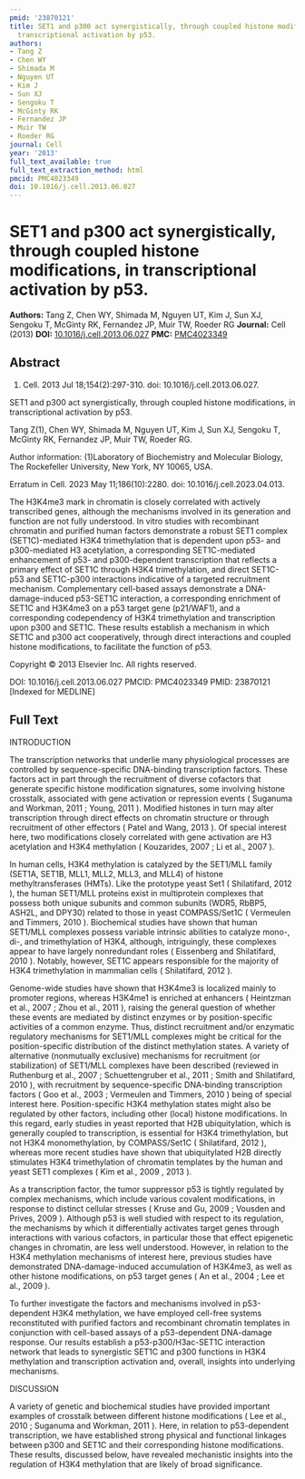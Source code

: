 ```yaml
---
pmid: '23870121'
title: SET1 and p300 act synergistically, through coupled histone modifications, in
  transcriptional activation by p53.
authors:
- Tang Z
- Chen WY
- Shimada M
- Nguyen UT
- Kim J
- Sun XJ
- Sengoku T
- McGinty RK
- Fernandez JP
- Muir TW
- Roeder RG
journal: Cell
year: '2013'
full_text_available: true
full_text_extraction_method: html
pmcid: PMC4023349
doi: 10.1016/j.cell.2013.06.027
---
```


# SET1 and p300 act synergistically, through coupled histone modifications, in transcriptional activation by p53.
**Authors:** Tang Z, Chen WY, Shimada M, Nguyen UT, Kim J, Sun XJ, Sengoku T, McGinty RK, Fernandez JP, Muir TW, Roeder RG
**Journal:** Cell (2013)
**DOI:** [10.1016/j.cell.2013.06.027](https://doi.org/10.1016/j.cell.2013.06.027)
**PMC:** [PMC4023349](https://www.ncbi.nlm.nih.gov/pmc/articles/PMC4023349/)

## Abstract

1. Cell. 2013 Jul 18;154(2):297-310. doi: 10.1016/j.cell.2013.06.027.

SET1 and p300 act synergistically, through coupled histone modifications, in 
transcriptional activation by p53.

Tang Z(1), Chen WY, Shimada M, Nguyen UT, Kim J, Sun XJ, Sengoku T, McGinty RK, 
Fernandez JP, Muir TW, Roeder RG.

Author information:
(1)Laboratory of Biochemistry and Molecular Biology, The Rockefeller University, 
New York, NY 10065, USA.

Erratum in
    Cell. 2023 May 11;186(10):2280. doi: 10.1016/j.cell.2023.04.013.

The H3K4me3 mark in chromatin is closely correlated with actively transcribed 
genes, although the mechanisms involved in its generation and function are not 
fully understood. In vitro studies with recombinant chromatin and purified human 
factors demonstrate a robust SET1 complex (SET1C)-mediated H3K4 trimethylation 
that is dependent upon p53- and p300-mediated H3 acetylation, a corresponding 
SET1C-mediated enhancement of p53- and p300-dependent transcription that 
reflects a primary effect of SET1C through H3K4 trimethylation, and direct 
SET1C-p53 and SET1C-p300 interactions indicative of a targeted recruitment 
mechanism. Complementary cell-based assays demonstrate a DNA-damage-induced 
p53-SET1C interaction, a corresponding enrichment of SET1C and H3K4me3 on a p53 
target gene (p21/WAF1), and a corresponding codependency of H3K4 trimethylation 
and transcription upon p300 and SET1C. These results establish a mechanism in 
which SET1C and p300 act cooperatively, through direct interactions and coupled 
histone modifications, to facilitate the function of p53.

Copyright © 2013 Elsevier Inc. All rights reserved.

DOI: 10.1016/j.cell.2013.06.027
PMCID: PMC4023349
PMID: 23870121 [Indexed for MEDLINE]

## Full Text

INTRODUCTION

The transcription networks that underlie many physiological processes are controlled by sequence-specific DNA-binding transcription factors. These factors act in part through the recruitment of diverse cofactors that generate specific histone modification signatures, some involving histone crosstalk, associated with gene activation or repression events ( Suganuma and Workman, 2011 ; Young, 2011 ). Modified histones in turn may alter transcription through direct effects on chromatin structure or through recruitment of other effectors ( Patel and Wang, 2013 ). Of special interest here, two modifications closely correlated with gene activation are H3 acetylation and H3K4 methylation ( Kouzarides, 2007 ; Li et al., 2007 ).

In human cells, H3K4 methylation is catalyzed by the SET1/MLL family (SET1A, SET1B, MLL1, MLL2, MLL3, and MLL4) of histone methyltransferases (HMTs). Like the prototype yeast Set1 ( Shilatifard, 2012 ), the human SET1/MLL proteins exist in multiprotein complexes that possess both unique subunits and common subunits (WDR5, RbBP5, ASH2L, and DPY30) related to those in yeast COMPASS/Set1C ( Vermeulen and Timmers, 2010 ). Biochemical studies have shown that human SET1/MLL complexes possess variable intrinsic abilities to catalyze mono-, di-, and trimethylation of H3K4, although, intriguingly, these complexes appear to have largely nonredundant roles ( Eissenberg and Shilatifard, 2010 ). Notably, however, SET1C appears responsible for the majority of H3K4 trimethylation in mammalian cells ( Shilatifard, 2012 ).

Genome-wide studies have shown that H3K4me3 is localized mainly to promoter regions, whereas H3K4me1 is enriched at enhancers ( Heintzman et al., 2007 ; Zhou et al., 2011 ), raising the general question of whether these events are mediated by distinct enzymes or by position-specific activities of a common enzyme. Thus, distinct recruitment and/or enzymatic regulatory mechanisms for SET1/MLL complexes might be critical for the position-specific distribution of the distinct methylation states. A variety of alternative (nonmutually exclusive) mechanisms for recruitment (or stabilization) of SET1/MLL complexes have been described (reviewed in Ruthenburg et al., 2007 ; Schuettengruber et al., 2011 ; Smith and Shilatifard, 2010 ), with recruitment by sequence-specific DNA-binding transcription factors ( Goo et al., 2003 ; Vermeulen and Timmers, 2010 ) being of special interest here. Position-specific H3K4 methylation states might also be regulated by other factors, including other (local) histone modifications. In this regard, early studies in yeast reported that H2B ubiquitylation, which is generally coupled to transcription, is essential for H3K4 trimethylation, but not H3K4 monomethylation, by COMPASS/Set1C ( Shilatifard, 2012 ), whereas more recent studies have shown that ubiquitylated H2B directly stimulates H3K4 trimethylation of chromatin templates by the human and yeast SET1 complexes ( Kim et al., 2009 , 2013 ).

As a transcription factor, the tumor suppressor p53 is tightly regulated by complex mechanisms, which include various covalent modifications, in response to distinct cellular stresses ( Kruse and Gu, 2009 ; Vousden and Prives, 2009 ). Although p53 is well studied with respect to its regulation, the mechanisms by which it differentially activates target genes through interactions with various cofactors, in particular those that effect epigenetic changes in chromatin, are less well understood. However, in relation to the H3K4 methylation mechanisms of interest here, previous studies have demonstrated DNA-damage-induced accumulation of H3K4me3, as well as other histone modifications, on p53 target genes ( An et al., 2004 ; Lee et al., 2009 ).

To further investigate the factors and mechanisms involved in p53-dependent H3K4 methylation, we have employed cell-free systems reconstituted with purified factors and recombinant chromatin templates in conjunction with cell-based assays of a p53-dependent DNA-damage response. Our results establish a p53-p300/H3ac-SET1C interaction network that leads to synergistic SET1C and p300 functions in H3K4 methylation and transcription activation and, overall, insights into underlying mechanisms.

DISCUSSION

A variety of genetic and biochemical studies have provided important examples of crosstalk between different histone modifications ( Lee et al., 2010 ; Suganuma and Workman, 2011 ). Here, in relation to p53-dependent transcription, we have established strong physical and functional linkages between p300 and SET1C and their corresponding histone modifications. These results, discussed below, have revealed mechanistic insights into the regulation of H3K4 methylation that are likely of broad significance.
